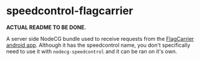 # speedcontrol-flagcarrier

**ACTUAL README TO BE DONE.**

A server side NodeCG bundle used to receive requests from the [FlagCarrier android app](https://play.google.com/store/apps/details?id=de.oromit.flagcarrier). Although it has the speedcontrol name, you don't specifically need to use it with `nodecg-speedcontrol` and it can be ran on it's own.
